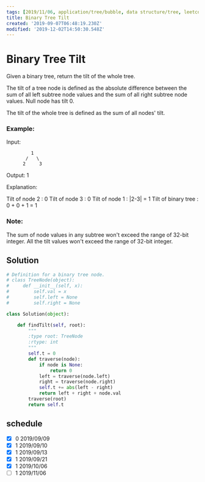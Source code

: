 ```yaml
---
tags: [2019/11/06, application/tree/bubble, data structure/tree, leetcode/563, method/recursion, method/traversal/postorder]
title: Binary Tree Tilt
created: '2019-09-07T06:48:19.230Z'
modified: '2019-12-02T14:50:30.548Z'
---
```


# Binary Tree Tilt

Given a binary tree, return the tilt of the whole tree.

The tilt of a tree node is defined as the absolute difference between the sum of all left subtree node values and the sum of all right subtree node values. Null node has tilt 0.

The tilt of the whole tree is defined as the sum of all nodes' tilt.

### Example:
Input:

```
         1
       /   \
      2     3
```

Output: 1

Explanation:

Tilt of node 2 : 0
Tilt of node 3 : 0
Tilt of node 1 : |2-3| = 1
Tilt of binary tree : 0 + 0 + 1 = 1

### Note:

The sum of node values in any subtree won't exceed the range of 32-bit integer.
All the tilt values won't exceed the range of 32-bit integer.

## Solution

```python
# Definition for a binary tree node.
# class TreeNode(object):
#     def __init__(self, x):
#         self.val = x
#         self.left = None
#         self.right = None

class Solution(object):

    def findTilt(self, root):
        """
        :type root: TreeNode
        :rtype: int
        """
        self.t = 0
        def traverse(node):
            if node is None:
                return 0
            left = traverse(node.left)
            right = traverse(node.right)
            self.t += abs(left - right)
            return left + right + node.val
        traverse(root)
        return self.t
```

## schedule

* [x] 0 2019/09/09
* [x] 1 2019/09/10
* [x] 1 2019/09/13
* [x] 1 2019/09/21
* [x] 1 2019/10/06
* [ ] 1 2019/11/06
